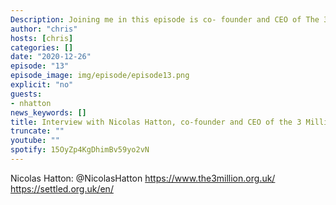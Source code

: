 ```yaml
---
Description: Joining me in this episode is co- founder and CEO of The 3 million, Nicolas Hatton. The 3 million is the largest campaign organisation for EU citizens in the UK, formed after the 2016 EU referendum to protect the rights of people who have made the UK their home. We discuss promises made to E.U. citizens during the campaign, what the situation has been like for the past 4 years, what it means to need to apply to live in the country you call home and what comes next for the millions of E.U. citizens who want to continue their lives in the U.K. Nicolas discusses important issues around the settled status process and the task of making sure people do not "fall through the cracks"; including "Settled" a new organisation dedicated to tackling this problem going forward.
author: "chris"
hosts: [chris]
categories: []
date: "2020-12-26"
episode: "13"
episode_image: img/episode/episode13.png
explicit: "no"
guests:
- nhatton
news_keywords: []
title: Interview with Nicolas Hatton, co-founder and CEO of the 3 Million. What next for E.U. citizens in the UK?
truncate: ""
youtube: ""
spotify: 15OyZp4KgDhimBv59yo2vN
---
```


Nicolas Hatton: @NicolasHatton
https://www.the3million.org.uk/
https://settled.org.uk/en/

